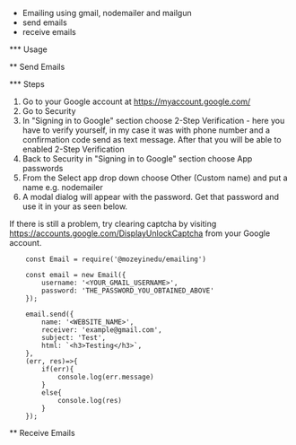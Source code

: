 * Emailing using gmail, nodemailer and mailgun
* send emails
* receive emails

*** Usage

** Send Emails

*** Steps
1. Go to your Google account at https://myaccount.google.com/
2. Go to Security
3. In "Signing in to Google" section choose 2-Step Verification - here you have to verify yourself, in my case it was with phone number and a confirmation code send as text message. After that you will be able to enabled 2-Step Verification
4. Back to Security in "Signing in to Google" section choose App passwords
5. From the Select app drop down choose Other (Custom name) and put a name e.g. nodemailer
6. A modal dialog will appear with the password. Get that password and use it in your  as seen below.

If there is still a problem, try clearing captcha by visiting https://accounts.google.com/DisplayUnlockCaptcha from your Google account.


```
    const Email = require('@mozeyinedu/emailing')

    const email = new Email({
        username: '<YOUR_GMAIL_USERNAME>',
        password: 'THE_PASSWORD_YOU_OBTAINED_ABOVE'
    });

    email.send({
        name: '<WEBSITE_NAME>',
        receiver: 'example@gmail.com',
        subject: 'Test',
        html: `<h3>Testing</h3>`,
    }, 
    (err, res)=>{
        if(err){
            console.log(err.message)
        }
        else{
            console.log(res)
        }
    });
```



** Receive Emails